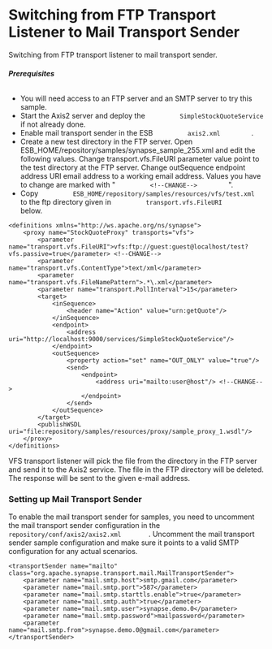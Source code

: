 # Switching from FTP Transport Listener to Mail Transport Sender

Switching from FTP transport listener to mail transport
sender.

###### **Prerequisites**

-   You will need access to an FTP server and an SMTP server to try this
    sample.
-   Start the Axis2 server and deploy the
    `          SimpleStockQuoteService         ` if not already done.
-   Enable mail transport sender in the ESB
    `          axis2.xml         ` .
-   Create a new test directory in the FTP server. Open
    ESB\_HOME/repository/samples/synapse\_sample\_255.xml and edit the
    following values. Change transport.vfs.FileURI parameter value point
    to the test directory at the FTP server. Change outSequence endpoint
    address URI email address to a working email address. Values you
    have to change are marked with " `          <!--CHANGE-->         `
    ".
-   Copy
    `          ESB_HOME/repository/samples/resources/vfs/test.xml         `
    to the ftp directory given in
    `          transport.vfs.FileURI         ` below.

```
<definitions xmlns="http://ws.apache.org/ns/synapse">
    <proxy name="StockQuoteProxy" transports="vfs">
        <parameter name="transport.vfs.FileURI">vfs:ftp://guest:guest@localhost/test?vfs.passive=true</parameter> <!--CHANGE-->
        <parameter name="transport.vfs.ContentType">text/xml</parameter>
        <parameter name="transport.vfs.FileNamePattern">.*\.xml</parameter>
        <parameter name="transport.PollInterval">15</parameter>
        <target>
            <inSequence>
                <header name="Action" value="urn:getQuote"/>
            </inSequence>
            <endpoint>
                <address uri="http://localhost:9000/services/SimpleStockQuoteService"/>
            </endpoint>
            <outSequence>
                <property action="set" name="OUT_ONLY" value="true"/>
                <send>
                    <endpoint>
                        <address uri="mailto:user@host"/> <!--CHANGE-->
                    </endpoint>
                </send>
            </outSequence>
        </target>
        <publishWSDL uri="file:repository/samples/resources/proxy/sample_proxy_1.wsdl"/>
    </proxy>
</definitions>
```

VFS transport listener will pick the file from the directory in the FTP
server and send it to the Axis2 service. The file in the FTP directory
will be deleted. The response will be sent to the given e-mail address.

### Setting up Mail Transport Sender

To enable the mail transport sender for samples, you need to uncomment
the mail transport sender configuration in the
`         repository/conf/axis2/axis2.xml        ` . Uncomment the mail
transport sender sample configuration and make sure it points to a valid
SMTP configuration for any actual scenarios.

```
<transportSender name="mailto" class="org.apache.synapse.transport.mail.MailTransportSender">
    <parameter name="mail.smtp.host">smtp.gmail.com</parameter>
    <parameter name="mail.smtp.port">587</parameter>
    <parameter name="mail.smtp.starttls.enable">true</parameter>
    <parameter name="mail.smtp.auth">true</parameter>
    <parameter name="mail.smtp.user">synapse.demo.0</parameter>
    <parameter name="mail.smtp.password">mailpassword</parameter>
    <parameter name="mail.smtp.from">synapse.demo.0@gmail.com</parameter>
</transportSender>
```